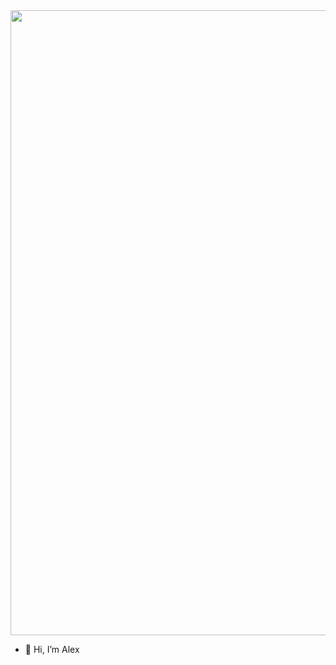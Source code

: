 <div id="header" align="center">
  <img src="https://media.giphy.com/media/pOEbLRT4SwD35IELiQ/giphy.gif" width="1000"/>
</div>



- 👋 Hi, I’m Alex


<!---
alexandruilovan/alexandruilovan is a ✨ special ✨ repository because its `README.md` (this file) appears on your GitHub profile.
You can click the Preview link to take a look at your changes.
--->
